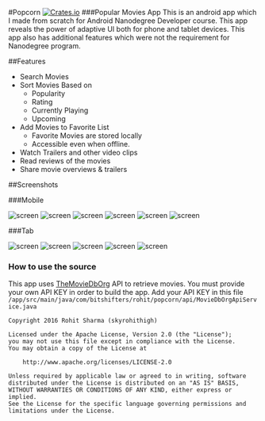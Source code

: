 #Popcorn 
[![Crates.io](https://img.shields.io/crates/l/rustc-serialize.svg?maxAge=2592000)]()
###Popular Movies App
This is an android app which I made from scratch for Android Nanodegree Developer course. This app reveals the power of adaptive UI both for phone and tablet devices. This app also has additional features which were not the requirement for Nanodegree program. 

##Features
* Search Movies
* Sort Movies Based on
  * Popularity
  * Rating
  * Currently Playing
  * Upcoming
* Add Movies to Favorite List
    * Favorite Movies are stored locally
    * Accessible even when offline.
* Watch Trailers and other video clips
* Read reviews of the movies
* Share movie overviews & trailers

##Screenshots

###Mobile

![screen](/screenshots/device-2016-04-06-001239.png) ![screen](/screenshots/device-2016-04-06-001322.png)
![screen](/screenshots/device-2016-04-06-001415.png) ![screen](/screenshots/device-2016-04-06-001509.png)
![screen](/screenshots/device-2016-04-06-001642.png) ![screen](/screenshots/device-2016-04-06-001746.png)

###Tab

![screen](/screenshots/device-2016-04-05-235926.png) 
![screen](/screenshots/device-2016-04-06-000332.png)
![screen](/screenshots/device-2016-04-06-000434.png) 
![screen](/screenshots/device-2016-04-06-000154.png)
![screen](/screenshots/device-2016-04-06-001005.png)

### How to use the source
This app uses [TheMovieDbOrg](https://www.themoviedb.org/documentation/api) API to retrieve movies.
You must provide your own API KEY in order to build the app.
Add your API KEY in this file
    ```
    /app/src/main/java/com/bitshifters/rohit/popcorn/api/MovieDbOrgApiService.java
    ```

```
Copyright 2016 Rohit Sharma (skyrohithigh)

Licensed under the Apache License, Version 2.0 (the "License");
you may not use this file except in compliance with the License.
You may obtain a copy of the License at

    http://www.apache.org/licenses/LICENSE-2.0

Unless required by applicable law or agreed to in writing, software
distributed under the License is distributed on an "AS IS" BASIS,
WITHOUT WARRANTIES OR CONDITIONS OF ANY KIND, either express or implied.
See the License for the specific language governing permissions and
limitations under the License.
```
